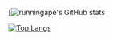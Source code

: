 [![runningape's GitHub stats](https://github-readme-stats.vercel.app/api?username=runningape&show_icons=true&theme=chartreuse-dark)

[![Top Langs](https://github-readme-stats.vercel.app/api/top-langs/?username=runningape&layout=compact)](https://github.com/runningape/github-readme-stats)


